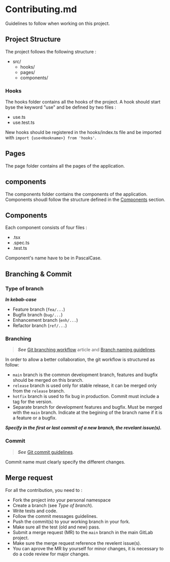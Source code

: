 # Contributing.md

Guidelines to follow when working on this project.

## Project Structure
The project follows the following structure :
- src/
	- hooks/
	- pages/
	- components/

### Hooks
The hooks folder contains all the hooks of the project.
A hook should start byse the keyword "use" and be defined by two files :
* use<Hookname>.ts
* use<Hookname>.test.ts

New hooks should be registered in the hooks/index.ts file and be imported with `import {use<Hookname>} from 'hooks'`.

## Pages
The page folder contains all the pages of the application.

## components
The components folder contains the components of the application.
Components shoudl follow the structure defined in the [Components](https://github.com/tylp/memo-draw/blob/main/CONTRIBUTING.md#Components) section.

## Components

Each component consists of four files :

- <component>.tsx
- <component>.spec.ts
- <component>.test.ts
	
Component's name have to be in PascalCase.

## Branching & Commit
	
### Type of branch
***In kebab-case***
- Feature branch (`fea/...`)
- Bugfix branch (`bug/...`)
- Enhancement branch (`enh/...`)
- Refactor branch (`ref/...`)

### Branching

> ***See*** [Git branching workflow](https://www.atlassian.com/fr/git/tutorials/comparing-workflows/gitflow-workflow) article and [Branch naming guidelines](https://gist.github.com/revett/88ee5abf5a9a097b4c88).

In order to allow a better collaboration, the git workflow is structured as follow:
- `main` branch is the common development branch, features and bugfix should be merged on this branch.
- `release` branch is used only for stable release, it can be merged only from the `release` branch.
- `hotfix` branch is used to fix bug in production. Commit must include a tag for the version.
- Separate branch for development features and bugfix. Must be merged with the `main` branch. Indicate at the begining of the branch name if it is a feature or a bugfix. 

***Specify in the first or last commit of a new branch, the revelant issue(s).***

### Commit

> ***See*** [Git commit guidelines](https://www.atlassian.com/fr/git/tutorials/comparing-workflows/gitflow-workflow).

Commit name must clearly specify the different changes.

## Merge request

For all the contribution, you need to :
- Fork the project into your personal namespace
- Create a branch (see *Type of branch*).
- Write tests and code.
- Follow the commit messages guidelines.
- Push the commit(s) to your working branch in your fork.
- Make sure all the test (old and new) pass.
- Submit a merge request (MR) to the `main` branch in the main GitLab project.
- Make sure the merge request reference the revelent issue(s).
- You can aprove the MR by yourself for minor changes, it is necessary to do a code review for major changes.

